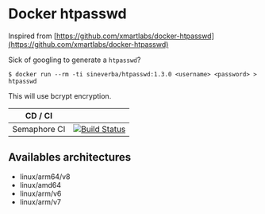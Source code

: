 Docker htpasswd
===============

Inspired from [https://github.com/xmartlabs/docker-htpasswd](https://github.com/xmartlabs/docker-htpasswd)

Sick of googling to generate a `htpasswd`?

`$ docker run --rm -ti sineverba/htpasswd:1.3.0 <username> <password> > htpasswd`

This will use bcrypt encryption.

| CD / CI   |           |
| --------- | --------- |
| Semaphore CI | [![Build Status](https://sineverba.semaphoreci.com/badges/docker-htpasswd/branches/master.svg)](https://sineverba.semaphoreci.com/projects/docker-htpasswd) |

## Availables architectures

+ linux/arm64/v8
+ linux/amd64
+ linux/arm/v6
+ linux/arm/v7